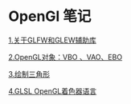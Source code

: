 # OpenGl 笔记

[1.关于GLFW和GLEW辅助库](./glfw&glew.md)

[2.OpenGL对象：VBO 、VAO、EBO](./vbo&vao&ebo.md)

[3.绘制三角形](./drawtriangle.md)

[4.GLSL OpenGL着色器语言](./glsl.md)
